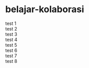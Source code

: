 # belajar-kolaborasi

test 1 <br> 
test 2 <br> 
test 3 <br> 
test 4 <br> 
test 5 <br> 
test 6 <br> 
test 7 <br> 
test 8 <br> 


